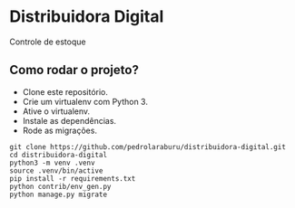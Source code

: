 # Distribuidora Digital

Controle de estoque

## Como rodar o projeto?

- Clone este repositório.
- Crie um virtualenv com Python 3.
- Ative o virtualenv.
- Instale as dependências.
- Rode as migrações.

```
git clone https://github.com/pedrolaraburu/distribuidora-digital.git
cd distribuidora-digital
python3 -m venv .venv
source .venv/bin/active
pip install -r requirements.txt
python contrib/env_gen.py
python manage.py migrate
```